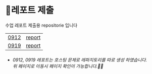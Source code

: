 # 📗레포트 제출
 수업 레포트 제출용 repositorie 입니다
<table>
 <tr>
  <td>
    <a href="https://github.com/SEUNGACHOI0925/0912">0912</a>
  </td>
  <td>
   <a href="https://github.com/SEUNGACHOI0925/0912">report</a>
  </td>
  </tr>
  <tr>
  <td>
    <a href="https://github.com/SEUNGACHOI0925/0919">0919</a>
  </td>
   <td>
    <a href="https://github.com/SEUNGACHOI0925/0919">report</a>
  </td>
 </tr>
</table>

- ###### 0912, 0919 레포트는 호스팅 문제로 레파지토리를 따로 생성 하였습니다. <br> 위 페이지로 이동시 페이지 확인이 가능합니다.😶‍🌫️
